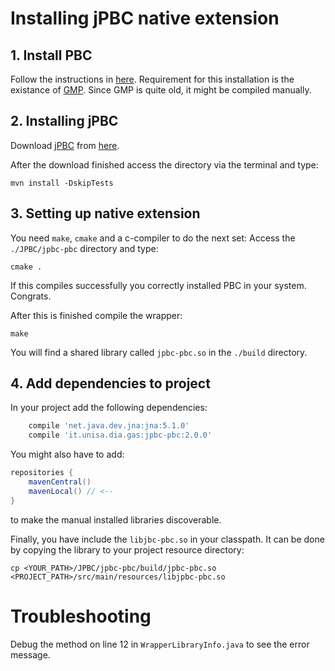 # Installing jPBC native extension

## 1. Install PBC

Follow the instructions in [here](https://crypto.stanford.edu/pbc/manual/ch01.html).
Requirement for this installation is the existance of [GMP](https://gmplib.org/). 
Since GMP is quite old, it might be compiled manually.

## 2. Installing jPBC

Download [jPBC](http://gas.dia.unisa.it/projects/jpbc/download.html)
from [here](https://sourceforge.net/projects/jpbc/files/jpbc_2_0_0/). 

After the download finished access the directory via the terminal and type:

```
mvn install -DskipTests
```

## 3. Setting up native extension

You need `make`, `cmake` and a c-compiler to do the next set:
Access the `./JPBC/jpbc-pbc` directory and type:

```
cmake .
```

If this compiles successfully you correctly installed PBC in your system. Congrats.

After this is finished compile the wrapper:

```
make
```

You will find a shared library called `jpbc-pbc.so` in the `./build` directory.

## 4. Add dependencies to project

In your project add the following dependencies:

```groovy
	compile 'net.java.dev.jna:jna:5.1.0'
	compile 'it.unisa.dia.gas:jpbc-pbc:2.0.0'
```

You might also have to add:

```groovy
repositories {
	mavenCentral()
	mavenLocal() // <--
}
```

to make the manual installed libraries discoverable.

Finally, you have include the `libjbc-pbc.so` in your classpath. It can be done
by copying the library to your project resource directory: 

```
cp <YOUR_PATH>/JPBC/jpbc-pbc/build/jpbc-pbc.so <PROJECT_PATH>/src/main/resources/libjpbc-pbc.so
```

# Troubleshooting

Debug the method on line 12 in `WrapperLibraryInfo.java` to see the error message. 




 


